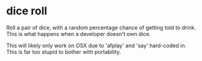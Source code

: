 dice roll
=========

Roll a pair of dice, with a random percentage chance of getting told to drink. This is what happens when a developer doesn't own dice.

This will likely only work on OSX due to 'afplay' and 'say' hard-coded in. This is far too stupid to bother with portability.
